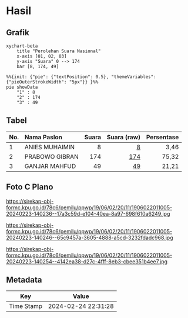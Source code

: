 # Hasil

## Grafik

```mermaid
xychart-beta
    title "Perolehan Suara Nasional"
    x-axis [01, 02, 03]
    y-axis "Suara" 0 --> 174
    bar [8, 174, 49]
```

```mermaid
%%{init: {"pie": {"textPosition": 0.5}, "themeVariables": {"pieOuterStrokeWidth": "5px"}} }%%
pie showData
    "1" : 8
    "2" : 174
    "3" : 49
```

## Tabel

| No. | Nama Paslon    | Suara | Suara (raw) | Persentase |
|:--- |:-------------- | -----:| -----------:| ----------:|
| 1   | ANIES MUHAIMIN | 8     | [8][p-1]    | 3,46       |
| 2   | PRABOWO GIBRAN | 174   | [174][p-2]  | 75,32      |
| 3   | GANJAR MAHFUD  | 49    | [49][p-3]   | 21,21      |


[p-1]: https://github.com/gigit-pemilu/pemilu-2024/blob/main/pilpres/hitung-suara/sub/19-kepulauan-bangka-belitung/sub/06-belitung-timur/sub/02-gantung/sub/2011-limbongan/sub/005-tps/sub/paslon-1.txt
[p-2]: https://github.com/gigit-pemilu/pemilu-2024/blob/main/pilpres/hitung-suara/sub/19-kepulauan-bangka-belitung/sub/06-belitung-timur/sub/02-gantung/sub/2011-limbongan/sub/005-tps/sub/paslon-2.txt
[p-3]: https://github.com/gigit-pemilu/pemilu-2024/blob/main/pilpres/hitung-suara/sub/19-kepulauan-bangka-belitung/sub/06-belitung-timur/sub/02-gantung/sub/2011-limbongan/sub/005-tps/sub/paslon-3.txt

## Foto C Plano

https://sirekap-obj-formc.kpu.go.id/78c6/pemilu/ppwp/19/06/02/20/11/1906022011005-20240223-140236--17a3c59d-e104-40ea-8a97-698f610a6249.jpg

https://sirekap-obj-formc.kpu.go.id/78c6/pemilu/ppwp/19/06/02/20/11/1906022011005-20240223-140246--65c9457a-3605-4888-a5cd-3232fdadc968.jpg

https://sirekap-obj-formc.kpu.go.id/78c6/pemilu/ppwp/19/06/02/20/11/1906022011005-20240223-140254--4142ea38-d27c-4fff-8eb3-cbee351b4ee7.jpg


## Metadata

| Key        | Value               |
| ---------- | ------------------- |
| Time Stamp | 2024-02-24 22:31:28 |



